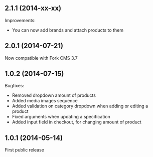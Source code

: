 2.1.1 (2014-xx-xx)
--

Improvements:

* You can now add brands and attach products to them

2.0.1 (2014-07-21)
--

Now compatible with Fork CMS 3.7

1.0.2 (2014-07-15)
--

Bugfixes:

* Removed dropdown amount of products
* Added media images sequence
* Added validation on category dropdown when adding or editing a product
* Fixed arguments when updating a specification
* Added input field in checkout, for changing amount of product

1.0.1 (2014-05-14)
--

First public release
